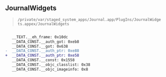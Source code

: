 ## JournalWidgets

> `/private/var/staged_system_apps/Journal.app/PlugIns/JournalWidgets.appex/JournalWidgets`

```diff

   __TEXT.__eh_frame: 0x10dc
   __DATA_CONST.__auth_got: 0xeb8
   __DATA_CONST.__got: 0x638
-  __DATA_CONST.__auth_ptr: 0xe88
+  __DATA_CONST.__auth_ptr: 0xe58
   __DATA_CONST.__const: 0x1558
   __DATA_CONST.__objc_classlist: 0x38
   __DATA_CONST.__objc_imageinfo: 0x8

```
